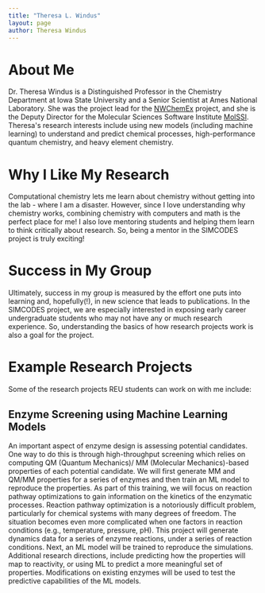 ```yaml
---
title: "Theresa L. Windus"
layout: page
author: Theresa Windus
---
```


# About Me

Dr. Theresa Windus is a Distinguished Professor in the Chemistry Department at Iowa State University and
a Senior Scientist at Ames National Laboratory. She was the project lead for the 
[NWChemEx](https://github.com/NWChemEx/NWChemEx) project, and she is the Deputy Director for the Molecular Sciences
Software Institute [MolSSI](https://molssi.org/). Theresa's research interests include 
using new models (including machine learning) to understand and predict chemical processes, 
high-performance quantum chemistry, and heavy element chemistry.

# Why I Like My Research

Computational chemistry lets me learn about chemistry without getting into the lab - where I am a
disaster. However, since I love understanding why chemistry works, combining chemistry with computers and math is the
perfect place for me! I also love mentoring students and helping them learn to think critically about research. So,
being a mentor in the SIMCODES project is truly exciting!

# Success in My Group

Ultimately, success in my group is measured by the effort one puts into learning
and, hopefully(!), in new science that leads to publications. In the SIMCODES project,
we are especially interested in exposing early career undergraduate students who
may not have any or much research experience. So, understanding the basics of how research
projects work is also a goal for the project.

# Example Research Projects

Some of the research projects REU students can work on with me include:

## Enzyme Screening using Machine Learning Models

An important aspect of enzyme design is assessing potential candidates. One
way to do this is through high-throughput screening which relies on computing QM (Quantum Mechanics)/
MM (Molecular Mechanics)-based properties of each potential candidate. We will first
generate MM and QM/MM properties for a series of enzymes and then train an ML model
to reproduce the properties. As part of this training, we will focus on reaction pathway optimizations
to gain information on the kinetics of the enzymatic processes. Reaction pathway
optimization is a notoriously difficult problem, particularly for chemical systems with many
degrees of freedom. The situation becomes even more complicated when one factors in reaction
conditions (e.g., temperature, pressure, pH). This project will generate dynamics data
for a series of enzyme reactions, under a series of reaction conditions. Next, an ML model
will be trained to reproduce the simulations. Additional research directions, include predicting
how the properties will map to reactivity, or using ML to predict a more meaningful set of
properties. Modifications on existing enzymes will be used to test the predictive capabilities
of the ML models.

